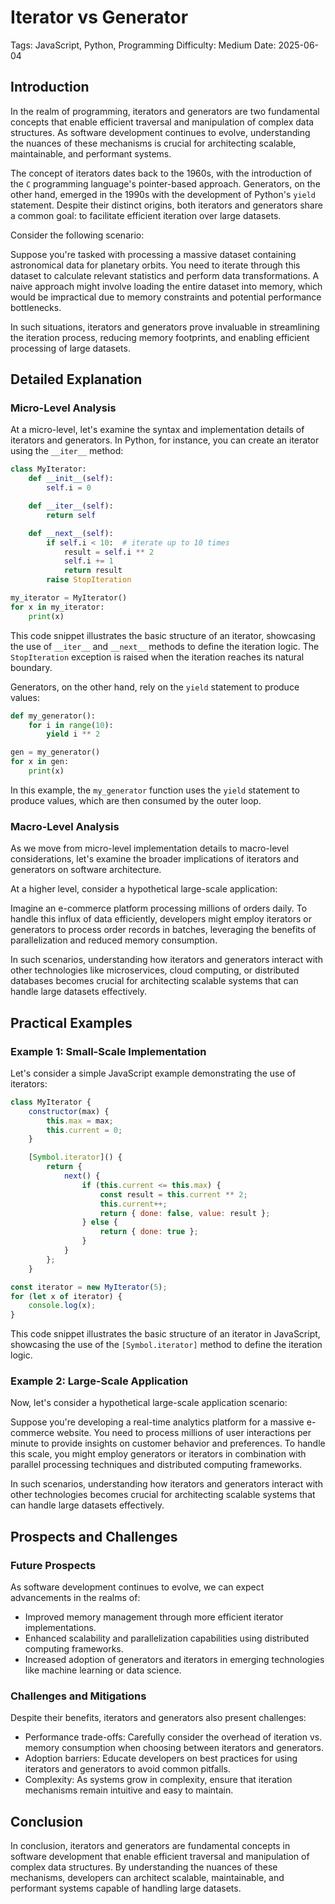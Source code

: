 # Iterator vs Generator
Tags: JavaScript, Python, Programming
Difficulty: Medium
Date: 2025-06-04

## Introduction
In the realm of programming, iterators and generators are two fundamental concepts that enable efficient traversal and manipulation of complex data structures. As software development continues to evolve, understanding the nuances of these mechanisms is crucial for architecting scalable, maintainable, and performant systems.

The concept of iterators dates back to the 1960s, with the introduction of the `C` programming language's pointer-based approach. Generators, on the other hand, emerged in the 1990s with the development of Python's `yield` statement. Despite their distinct origins, both iterators and generators share a common goal: to facilitate efficient iteration over large datasets.

Consider the following scenario:

Suppose you're tasked with processing a massive dataset containing astronomical data for planetary orbits. You need to iterate through this dataset to calculate relevant statistics and perform data transformations. A naive approach might involve loading the entire dataset into memory, which would be impractical due to memory constraints and potential performance bottlenecks.

In such situations, iterators and generators prove invaluable in streamlining the iteration process, reducing memory footprints, and enabling efficient processing of large datasets.

## Detailed Explanation

### Micro-Level Analysis
At a micro-level, let's examine the syntax and implementation details of iterators and generators. In Python, for instance, you can create an iterator using the `__iter__` method:

```python
class MyIterator:
    def __init__(self):
        self.i = 0

    def __iter__(self):
        return self

    def __next__(self):
        if self.i < 10:  # iterate up to 10 times
            result = self.i ** 2
            self.i += 1
            return result
        raise StopIteration

my_iterator = MyIterator()
for x in my_iterator:
    print(x)
```

This code snippet illustrates the basic structure of an iterator, showcasing the use of `__iter__` and `__next__` methods to define the iteration logic. The `StopIteration` exception is raised when the iteration reaches its natural boundary.

Generators, on the other hand, rely on the `yield` statement to produce values:

```python
def my_generator():
    for i in range(10):
        yield i ** 2

gen = my_generator()
for x in gen:
    print(x)
```

In this example, the `my_generator` function uses the `yield` statement to produce values, which are then consumed by the outer loop.

### Macro-Level Analysis
As we move from micro-level implementation details to macro-level considerations, let's examine the broader implications of iterators and generators on software architecture.

At a higher level, consider a hypothetical large-scale application:

Imagine an e-commerce platform processing millions of orders daily. To handle this influx of data efficiently, developers might employ iterators or generators to process order records in batches, leveraging the benefits of parallelization and reduced memory consumption.

In such scenarios, understanding how iterators and generators interact with other technologies like microservices, cloud computing, or distributed databases becomes crucial for architecting scalable systems that can handle large datasets effectively.

## Practical Examples

### Example 1: Small-Scale Implementation
Let's consider a simple JavaScript example demonstrating the use of iterators:

```javascript
class MyIterator {
    constructor(max) {
        this.max = max;
        this.current = 0;
    }

    [Symbol.iterator]() {
        return {
            next() {
                if (this.current <= this.max) {
                    const result = this.current ** 2;
                    this.current++;
                    return { done: false, value: result };
                } else {
                    return { done: true };
                }
            }
        };
    }

const iterator = new MyIterator(5);
for (let x of iterator) {
    console.log(x);
}
```

This code snippet illustrates the basic structure of an iterator in JavaScript, showcasing the use of the `[Symbol.iterator]` method to define the iteration logic.

### Example 2: Large-Scale Application
Now, let's consider a hypothetical large-scale application scenario:

Suppose you're developing a real-time analytics platform for a massive e-commerce website. You need to process millions of user interactions per minute to provide insights on customer behavior and preferences. To handle this scale, you might employ generators or iterators in combination with parallel processing techniques and distributed computing frameworks.

In such scenarios, understanding how iterators and generators interact with other technologies becomes crucial for architecting scalable systems that can handle large datasets effectively.

## Prospects and Challenges

### Future Prospects
As software development continues to evolve, we can expect advancements in the realms of:

* Improved memory management through more efficient iterator implementations.
* Enhanced scalability and parallelization capabilities using distributed computing frameworks.
* Increased adoption of generators and iterators in emerging technologies like machine learning or data science.

### Challenges and Mitigations
Despite their benefits, iterators and generators also present challenges:

* Performance trade-offs: Carefully consider the overhead of iteration vs. memory consumption when choosing between iterators and generators.
* Adoption barriers: Educate developers on best practices for using iterators and generators to avoid common pitfalls.
* Complexity: As systems grow in complexity, ensure that iteration mechanisms remain intuitive and easy to maintain.

## Conclusion
In conclusion, iterators and generators are fundamental concepts in software development that enable efficient traversal and manipulation of complex data structures. By understanding the nuances of these mechanisms, developers can architect scalable, maintainable, and performant systems capable of handling large datasets.
